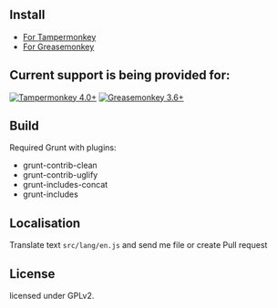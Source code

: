 ## Install
- [For Tampermonkey](https://raw.githubusercontent.com/Mr-VIT/SteamWebTools/master/release/steamwebtools.tm.user.js)
- [For Greasemonkey](https://raw.githubusercontent.com/Mr-VIT/SteamWebTools/master/release/steamwebtools.gm.user.js)

## Current support is being provided for:  
[![Tampermonkey 4.0+](https://img.shields.io/badge/Tampermonkey-4.0%2B-green.svg)](https://tampermonkey.net/)
[![Greasemonkey 3.6+](https://img.shields.io/badge/Greasemonkey-3.6%2B-green.svg)](http://www.greasespot.net/)


## Build
Required Grunt with plugins:
- grunt-contrib-clean
- grunt-contrib-uglify
- grunt-includes-concat
- grunt-includes

## Localisation
Translate text `src/lang/en.js` and send me file or create Pull request

## License
licensed under GPLv2.